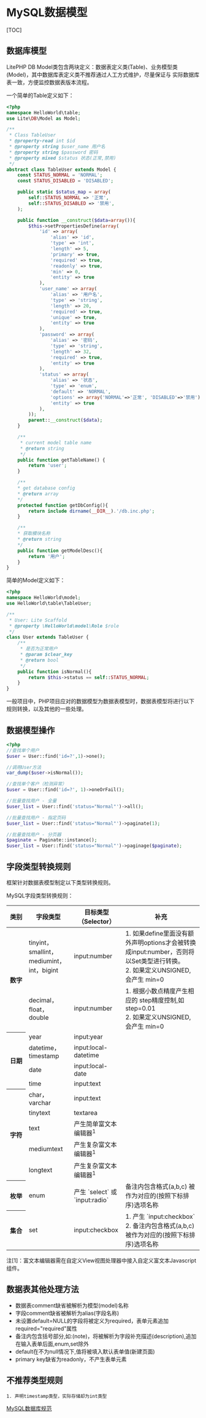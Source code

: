 # MySQL数据模型

[TOC]

## 数据库模型
LitePHP DB Model类包含两块定义：数据表定义类(Table)、业务模型类(Model)，其中数据库表定义类不推荐通过人工方式维护，尽量保证与
实际数据库表一致，方便监控数据表版本流程。

一个简单的Table定义如下：
``` php
<?php
namespace HelloWorld\table;
use Lite\DB\Model as Model;

/**
 * Class TableUser
 * @property-read int $id 
 * @property string $user_name 用户名
 * @property string $password 密码
 * @property mixed $status 状态(正常,禁用)
 */
abstract class TableUser extends Model {
	const STATUS_NORMAL = 'NORMAL';
	const STATUS_DISABLED = 'DISABLED';

	public static $status_map = array(
		self::STATUS_NORMAL => '正常',
		self::STATUS_DISABLED => '禁用',
	);

	public function __construct($data=array()){
		$this->setPropertiesDefine(array(
			'id' => array(
				'alias' => 'id',
				'type' => 'int',
				'length' => 5,
				'primary' => true,
				'required' => true,
				'readonly' => true,
				'min' => 0,
				'entity' => true
			),
			'user_name' => array(
				'alias' => '用户名',
				'type' => 'string',
				'length' => 20,
				'required' => true,
				'unique' => true,
				'entity' => true
			),
			'password' => array(
				'alias' => '密码',
				'type' => 'string',
				'length' => 32,
				'required' => true,
				'entity' => true
			),
			'status' => array(
				'alias' => '状态',
				'type' => 'enum',
				'default' => 'NORMAL',
				'options' => array('NORMAL'=>'正常', 'DISABLED'=>'禁用'),
				'entity' => true
			),
		));
		parent::__construct($data);
	}

	/**
	 * current model table name
	 * @return string
	 */
	public function getTableName() {
		return 'user';
	}

	/**
	* get database config
	* @return array
	*/
	protected function getDbConfig(){
		return include dirname(__DIR__).'/db.inc.php';
	}

	/**
	* 获取模块名称
	* @return string
	*/
	public function getModelDesc(){
		return '用户';
	}
}
```

简单的Model定义如下：
``` php
<?php
namespace HelloWorld\model;
use HelloWorld\table\TableUser;

/**
 * User: Lite Scaffold
 * @property \HelloWorld\model\Role $role
 */
class User extends TableUser {
	/**
	 * 是否为正常用户
	 * @param $clear_key
	 * @return bool
	 */
	public function isNormal(){
		return $this->status == self::STATUS_NORMAL;
	}
}
```

一般项目中，PHP项目应对的数据模型为数据表模型时，数据表模型将进行以下规则转换，以及其他的一些处理。

## 数据模型操作
``` php
<?php
//查找单个用户
$user = User::find('id=?',1)->one();

//调用User方法
var_dump($user->isNormal());

//查找单个客户（检测异常）
$user = User::find('id=?', 1)->oneOrFail();

//批量查找用户 - 全量
$user_list = User::find('status="Normal"')->all();

//批量查找用户 - 指定页码
$user_list = User::find('status="Normal"')->paginate(1);

//批量查找用户 - 分页器
$paginate = Paginate::instance();
$user_list = User::find('status="Normal"')->paginage($paginate);
```

## 字段类型转换规则

框架针对数据表模型制定以下类型转换规则。

MySQL字段类型转换规则：
<table class="rule">
	<thead>
		<tr><th width="10%">类别</th><th>字段类型</th><th>目标类型（Selector）</th><th width="40%">补充</th></tr>
	</thead>
	<tbody>
		<tr>
			<th rowspan="2">数字</th>
			<td>tinyint，smallint，mediumint，int，bigint</td>
			<td>input:number</td>
			<td>
				1. 如果define里面没有额外声明options才会被转换成input:number，否则将以Set类型进行转换。<br/>
				2. 如果定义UNSIGNED,会产生 min=0
			</td>
		</tr>
		<tr>
			<td>decimal，float，double</td>
			<td>input:number</td>
			<td>
				1. 根据小数点精度产生相应的 step精度控制,如step=0.01<br/>
				2. 如果定义UNSIGNED,会产生 min=0
			</td>
		</tr>
		<tr>
			<th rowspan="4">日期</th>
			<td>year</td>
			<td>input:year</td>
			<td></td>
		</tr>
		<tr>
			<td>datetime，timestamp</td>
			<td>input:local-datetime</td>
			<td></td>
		</tr>
		<tr>
			<td>date</td>
			<td>input:local-date</td>
			<td></td>
		</tr>
		<tr>
			<td>time</td>
			<td>input:text</td>
			<td></td>
		</tr>
		<tr>
			<th rowspan="5">字符</th>
			<td>char，varchar</td>
			<td>input:text</td>
			<td></td>
		</tr>
		<tr>
			<td>tinytext</td>
			<td>textarea</td>
			<td></td>
		</tr>
		<tr>
			<td>text</td>
			<td>产生简单富文本编辑器<sup>1</sup></td>
			<td></td>
		</tr>
		<tr>
			<td>mediumtext</td>
			<td>产生复杂富文本编辑器<sup>1</sup></td>
			<td></td>
		</tr>
		<tr>
			<td>longtext</td>
			<td>产生复杂富文本编辑器<sup>1</sup></td>
			<td></td>
		</tr>
		<tr>
			<th>枚举</th>
			<td>enum</td>
			<td>产生 `select` 或 `input:radio`</td>
			<td>备注内包含格式(a,b,c) 被作为对应的(按照下标排序)选项名称</td>
		</tr>
		<tr>
			<th>集合</th>
			<td>set</td>
			<td>input:checkbox</td>
			<td>
				1. 产生 `input:checkbox` <br/>
            	2. 备注内包含格式(a,b,c) 被作为对应的(按照下标排序)选项名称
			</td>
		</tr>
	</tbody>
</table>

注[1]：富文本编辑器需在自定义View视图处理器中接入自定义富文本Javascript组件。

## 数据表其他处理方法
* 数据表comment缺省被解析为模型(model)名称
* 字段comment缺省被解析为alias(字段名称)
* 未设置default=NULL的字段将被定义为required，表单元素追加required="required"属性
* 备注内包含括号部分,如:(note)，将被解析为字段补充描述(description),追加在输入表单后面,enum,set除外
* default在不为null情况下,值将被填入默认表单值(新建页面)
* primary key缺省为readonly，不产生表单元素

## 不推荐类型规则
	1. 声明timestamp类型，实际存储却为int类型

[MySQL数据库规范](docs/DBDesign.md)